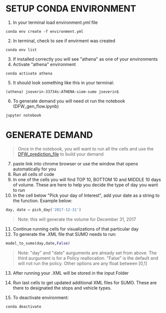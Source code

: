 # SETUP CONDA ENVIRONMENT

1. In your terminal load  environment.yml file
```linux
conda env create -f environment.yml
```
2. In terminal, check to see if envirment was created
```linux
conda env list
```
3. If installed correctly you will see "athena" as one of your environments
4. Activate "athena" environment
```linux
conda activate athena
```
5. It should look something like this in your terminal: 
```linux
(athena) jseverin-33734s:ATHENA-siem-sumo jseverin$
```
6. To generate demand you will need ot run the notebook (DFW_gen_flow.ipynb)
```linux
jupyter notebook
```
# GENERATE DEMAND
> Once in the notebook, you will want to run all the cells 
and use the [DFW_prediction_file](https://github.com/NREL/ATHENA-siem-sumo/tree/master/Example_Files) to build your demand
7. paste link into chrome browser or use the window that opens automatically for you
8. Run all cells of code
9. In one of the cells you will find TOP 10, BOTTOM 10 and MIDDLE 10 days of volume. These are here to help you decide the type of day you want to run
10. In the cell below "Pick your day of Interest", add your date as a string to the function. Example below:
```python
day, date = pick_day('2017-12-31')
```

> Note: this will generate the volume for December 31, 2017

11. Continue running cells for visualizations of that particular day
12. To generate the .XML file that SUMO needs to run:
```python
model_to_sumo(day,date,False)
```

> Note: "day" and "date" aurguments are already set from above. The third aurgument is 
for a Policy reallocation. "False" is the default and will not run the policy. Other options 
are any float between [0,1]

13. After running your .XML will be stored in the input Folder
14. Run last cells to get updated additional XML files for SUMO. These are there to designated the stops and vehicle types.


15. To deactivate environment:
```linux
conda deactivate 
```

